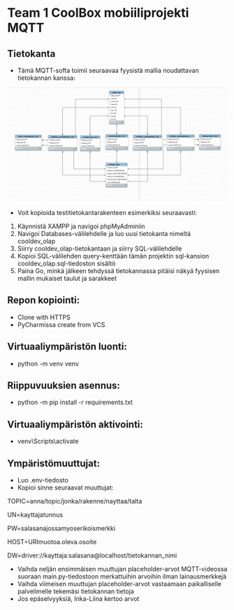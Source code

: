 # Team 1 CoolBox mobiiliprojekti MQTT
## Tietokanta
- Tämä MQTT-softa toimii seuraavaa fyysistä mallia noudattavan tietokannan kanssa:

![img_1.png](img_1.png)

- Voit kopioida testitietokantarakenteen esimerkiksi seuraavasti:
1) Käynnistä XAMPP ja navigoi phpMyAdminiin 
2) Navigoi Databases-välilehdelle ja luo uusi tietokanta nimeltä cooldev_olap
3) Siirry cooldev_olap-tietokantaan ja siirry SQL-välilehdelle
5) Kopioi SQL-välilehden query-kenttään tämän projektin sql-kansion cooldev_olap.sql-tiedoston sisältö
6) Paina Go, minkä jälkeen tehdyssä tietokannassa pitäisi näkyä fyysisen mallin mukaiset taulut ja sarakkeet

## Repon kopiointi:
- Clone with HTTPS
- PyCharmissa create from VCS

## Virtuaaliympäristön luonti:
- python -m venv venv

## Riippuvuuksien asennus:
- python -m pip install -r requirements.txt

## Virtuaaliympäristön aktivointi:
- venv\Scripts\activate

## Ympäristömuuttujat:

- Luo .env-tiedosto
- Kopioi sinne seuraavat muuttujat:

TOPIC=anna/topic/jonka/rakenne/nayttaa/talta

UN=kayttajatunnus

PW=salasanajossamyoserikoismerkki

HOST=URImuotoa.oleva.osoite

DW=driver://kayttaja:salasana@localhost/tietokannan_nimi

- Vaihda neljän ensimmäisen muuttujan placeholder-arvot MQTT-videossa suoraan main.py-tiedostoon merkattuihin arvoihin ilman lainausmerkkejä
- Vaihda viimeisen muuttujan placeholder-arvot vastaamaan paikalliselle palvelimelle tekemäsi tietokannan tietoja
- Jos epäselvyyksiä, Inka-Liina kertoo arvot

